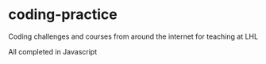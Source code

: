 # coding-practice
Coding challenges and courses from around the internet for teaching at LHL

All completed in Javascript
